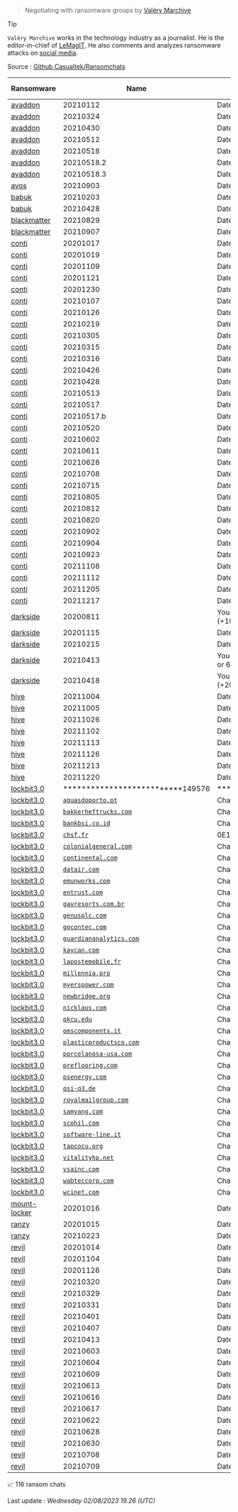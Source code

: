 
> Negotiating with ransomware groups by [Valéry Marchive](https://twitter.com/ValeryMarchive)

> [!TIP]
> `Valéry Marchive` works in the technology industry as a journalist. He is the editor-in-chief of [LeMagIT](https://www.lemagit.fr). He also comments and analyzes ransomware attacks on [social media](https://twitter.com/valerymarchive?lang=en).
> 
Source : [Github Casualtek/Ransomchats](https://github.com/Casualtek/Ransomchats/)
 
   
 
| Ransomware | Name | Desc. | # Msg | Chat | 
|---|---|---|---|---|
| [avaddon](group/avaddon)  | 20210112  | Date: 2021-01-12 | 25 | <a href="https://chat.ransomware.live/chat/avaddon/20210112.html" target=_blank> 💬 </a> | 
| [avaddon](group/avaddon)  | 20210324  | Date: 2021-03-24 | 73 | <a href="https://chat.ransomware.live/chat/avaddon/20210324.html" target=_blank> 💬 </a> | 
| [avaddon](group/avaddon)  | 20210430  | Date: 2021-04-30 | 103 | <a href="https://chat.ransomware.live/chat/avaddon/20210430.html" target=_blank> 💬 </a> | 
| [avaddon](group/avaddon)  | 20210512  | Date: 2021-05-12 | 35 | <a href="https://chat.ransomware.live/chat/avaddon/20210512.html" target=_blank> 💬 </a> | 
| [avaddon](group/avaddon)  | 20210518  | Date: 2021-05-18 | 17 | <a href="https://chat.ransomware.live/chat/avaddon/20210518.html" target=_blank> 💬 </a> | 
| [avaddon](group/avaddon)  | 20210518.2  | Date: 2021-05-18 | 24 | <a href="https://chat.ransomware.live/chat/avaddon/20210518_2.html" target=_blank> 💬 </a> | 
| [avaddon](group/avaddon)  | 20210518.3  | Date: 2021-05-18 | 103 | <a href="https://chat.ransomware.live/chat/avaddon/20210518_3.html" target=_blank> 💬 </a> | 
| [avos](group/avos)  | 20210903  | Date: 2021-09-03 | 86 | <a href="https://chat.ransomware.live/chat/avos/20210903.html" target=_blank> 💬 </a> | 
| [babuk](group/babuk)  | 20210203  | Date: 2021-02-03 | 106 | <a href="https://chat.ransomware.live/chat/babuk/20210203.html" target=_blank> 💬 </a> | 
| [babuk](group/babuk)  | 20210428  | Date: 2021-04-28 | 44 | <a href="https://chat.ransomware.live/chat/babuk/20210428.html" target=_blank> 💬 </a> | 
| [blackmatter](group/blackmatter)  | 20210829  | Date: 2021-08-29 | 44 | <a href="https://chat.ransomware.live/chat/blackmatter/20210829.html" target=_blank> 💬 </a> | 
| [blackmatter](group/blackmatter)  | 20210907  | Date: 2021-09-07 | 77 | <a href="https://chat.ransomware.live/chat/blackmatter/20210907.html" target=_blank> 💬 </a> | 
| [conti](group/conti)  | 20201017  | Date: 2020-10-17 | 78 | <a href="https://chat.ransomware.live/chat/conti/20201017.html" target=_blank> 💬 </a> | 
| [conti](group/conti)  | 20201019  | Date: 2020-10-19 | 9 | <a href="https://chat.ransomware.live/chat/conti/20201019.html" target=_blank> 💬 </a> | 
| [conti](group/conti)  | 20201109  | Date: 2020-11-09 | 255 | <a href="https://chat.ransomware.live/chat/conti/20201109.html" target=_blank> 💬 </a> | 
| [conti](group/conti)  | 20201121  | Date: 2020-11-21 | 6 | <a href="https://chat.ransomware.live/chat/conti/20201121.html" target=_blank> 💬 </a> | 
| [conti](group/conti)  | 20201230  | Date: 2020-12-30 | 146 | <a href="https://chat.ransomware.live/chat/conti/20201230.html" target=_blank> 💬 </a> | 
| [conti](group/conti)  | 20210107  | Date: 2021-01-07 | 139 | <a href="https://chat.ransomware.live/chat/conti/20210107.html" target=_blank> 💬 </a> | 
| [conti](group/conti)  | 20210126  | Date: 2021-01-26 | 9 | <a href="https://chat.ransomware.live/chat/conti/20210126.html" target=_blank> 💬 </a> | 
| [conti](group/conti)  | 20210219  | Date: 2021-02-19 | 12 | <a href="https://chat.ransomware.live/chat/conti/20210219.html" target=_blank> 💬 </a> | 
| [conti](group/conti)  | 20210305  | Date: 2021-03-05 | 45 | <a href="https://chat.ransomware.live/chat/conti/20210305.html" target=_blank> 💬 </a> | 
| [conti](group/conti)  | 20210315  | Date: 2021-03-15 | 49 | <a href="https://chat.ransomware.live/chat/conti/20210315.html" target=_blank> 💬 </a> | 
| [conti](group/conti)  | 20210316  | Date: 2021-03-16 | 63 | <a href="https://chat.ransomware.live/chat/conti/20210316.html" target=_blank> 💬 </a> | 
| [conti](group/conti)  | 20210426  | Date: 2021-04-26 | 12 | <a href="https://chat.ransomware.live/chat/conti/20210426.html" target=_blank> 💬 </a> | 
| [conti](group/conti)  | 20210428  | Date: 2021-04-28 | 13 | <a href="https://chat.ransomware.live/chat/conti/20210428.html" target=_blank> 💬 </a> | 
| [conti](group/conti)  | 20210513  | Date: 2021-05-13 | 78 | <a href="https://chat.ransomware.live/chat/conti/20210513.html" target=_blank> 💬 </a> | 
| [conti](group/conti)  | 20210517  | Date: 2021-05-17 | 56 | <a href="https://chat.ransomware.live/chat/conti/20210517.html" target=_blank> 💬 </a> | 
| [conti](group/conti)  | 20210517.b  | Date: 2021-05-17 | 69 | <a href="https://chat.ransomware.live/chat/conti/20210517_b.html" target=_blank> 💬 </a> | 
| [conti](group/conti)  | 20210520  | Date: 2021-05-20 | 101 | <a href="https://chat.ransomware.live/chat/conti/20210520.html" target=_blank> 💬 </a> | 
| [conti](group/conti)  | 20210602  | Date: 2021-06-02 | 81 | <a href="https://chat.ransomware.live/chat/conti/20210602.html" target=_blank> 💬 </a> | 
| [conti](group/conti)  | 20210611  | Date: 2021-06-11 | 48 | <a href="https://chat.ransomware.live/chat/conti/20210611.html" target=_blank> 💬 </a> | 
| [conti](group/conti)  | 20210628  | Date: 2021-06-28 | 34 | <a href="https://chat.ransomware.live/chat/conti/20210628.html" target=_blank> 💬 </a> | 
| [conti](group/conti)  | 20210708  | Date: 2021-07-08 | 25 | <a href="https://chat.ransomware.live/chat/conti/20210708.html" target=_blank> 💬 </a> | 
| [conti](group/conti)  | 20210715  | Date: 2021-07-15 | 10 | <a href="https://chat.ransomware.live/chat/conti/20210715.html" target=_blank> 💬 </a> | 
| [conti](group/conti)  | 20210805  | Date: 2021-08-05 | 47 | <a href="https://chat.ransomware.live/chat/conti/20210805.html" target=_blank> 💬 </a> | 
| [conti](group/conti)  | 20210812  | Date: 2021-08-12 | 46 | <a href="https://chat.ransomware.live/chat/conti/20210812.html" target=_blank> 💬 </a> | 
| [conti](group/conti)  | 20210820  | Date: 2021-08-20 | 50 | <a href="https://chat.ransomware.live/chat/conti/20210820.html" target=_blank> 💬 </a> | 
| [conti](group/conti)  | 20210902  | Date: 2021-09-02 | 43 | <a href="https://chat.ransomware.live/chat/conti/20210902.html" target=_blank> 💬 </a> | 
| [conti](group/conti)  | 20210904  | Date: 2021-09-04 | 17 | <a href="https://chat.ransomware.live/chat/conti/20210904.html" target=_blank> 💬 </a> | 
| [conti](group/conti)  | 20210923  | Date: 2021-09-23 | 14 | <a href="https://chat.ransomware.live/chat/conti/20210923.html" target=_blank> 💬 </a> | 
| [conti](group/conti)  | 20211108  | Date: 2021-11-08 | 32 | <a href="https://chat.ransomware.live/chat/conti/20211108.html" target=_blank> 💬 </a> | 
| [conti](group/conti)  | 20211112  | Date: 2021-11-12 | 32 | <a href="https://chat.ransomware.live/chat/conti/20211112.html" target=_blank> 💬 </a> | 
| [conti](group/conti)  | 20211205  | Date: 2021-12-05 | 63 | <a href="https://chat.ransomware.live/chat/conti/20211205.html" target=_blank> 💬 </a> | 
| [conti](group/conti)  | 20211217  | Date: 2021-12-17 | 27 | <a href="https://chat.ransomware.live/chat/conti/20211217.html" target=_blank> 💬 </a> | 
| [darkside](group/darkside)  | 20200811  | You need pay  $ 2,000,000 190.363 BTC (+10%) or 22537.751 XMR | 85 | <a href="https://chat.ransomware.live/chat/darkside/20200811.html" target=_blank> 💬 </a> | 
| [darkside](group/darkside)  | 20201115  | Date: 2020-11-15 | 243 | <a href="https://chat.ransomware.live/chat/darkside/20201115.html" target=_blank> 💬 </a> | 
| [darkside](group/darkside)  | 20210215  | Date: 2021-02-15 | 24 | <a href="https://chat.ransomware.live/chat/darkside/20210215.html" target=_blank> 💬 </a> | 
| [darkside](group/darkside)  | 20210413  | You must pay  $ 250000 5.51 BTC (+20%) or 603.89 XMR | 63 | <a href="https://chat.ransomware.live/chat/darkside/20210413.html" target=_blank> 💬 </a> | 
| [darkside](group/darkside)  | 20210418  | You must pay  $ 10000000 220.02 BTC (+20%) or 23879.46 XMR | 10 | <a href="https://chat.ransomware.live/chat/darkside/20210418.html" target=_blank> 💬 </a> | 
| [hive](group/hive)  | 20211004  | Date: 2021-10-04 | 70 | <a href="https://chat.ransomware.live/chat/hive/20211004.html" target=_blank> 💬 </a> | 
| [hive](group/hive)  | 20211005  | Date: 2021-10-05 | 19 | <a href="https://chat.ransomware.live/chat/hive/20211005.html" target=_blank> 💬 </a> | 
| [hive](group/hive)  | 20211026  | Date: 2021-10-26 | 46 | <a href="https://chat.ransomware.live/chat/hive/20211026.html" target=_blank> 💬 </a> | 
| [hive](group/hive)  | 20211102  | Date: 2021-11-02 | 58 | <a href="https://chat.ransomware.live/chat/hive/20211102.html" target=_blank> 💬 </a> | 
| [hive](group/hive)  | 20211113  | Date: 2021-11-13 | 136 | <a href="https://chat.ransomware.live/chat/hive/20211113.html" target=_blank> 💬 </a> | 
| [hive](group/hive)  | 20211126  | Date: 2021-11-26 | 4 | <a href="https://chat.ransomware.live/chat/hive/20211126.html" target=_blank> 💬 </a> | 
| [hive](group/hive)  | 20211213  | Date: 2021-12-13 | 15 | <a href="https://chat.ransomware.live/chat/hive/20211213.html" target=_blank> 💬 </a> | 
| [hive](group/hive)  | 20211220  | Date: 2021-12-20 | 24 | <a href="https://chat.ransomware.live/chat/hive/20211220.html" target=_blank> 💬 </a> | 
| [lockbit3.0](group/lockbit3)  | **************************149576  | **************************149576 | 17 | <a href="https://chat.ransomware.live/chat/lockbit3.0/**************************149576.html" target=_blank> 💬 </a> | 
| [lockbit3.0](group/lockbit3)  | [`aguasdoporto.pt`](https://www.aguasdoporto.pt)  | Chat: *************83E824 | 3 | <a href="https://chat.ransomware.live/chat/lockbit3.0/aguasdoporto_pt.html" target=_blank> 💬 </a> | 
| [lockbit3.0](group/lockbit3)  | [`bakkerheftrucks.com`](https://www.bakkerheftrucks.com)  | Chat: *************E06EBD | 27 | <a href="https://chat.ransomware.live/chat/lockbit3.0/bakkerheftrucks_com.html" target=_blank> 💬 </a> | 
| [lockbit3.0](group/lockbit3)  | [`bankbsi.co.id`](https://www.bankbsi.co.id)  | Chat: *************6B2E47 | 27 | <a href="https://chat.ransomware.live/chat/lockbit3.0/bankbsi_co_id.html" target=_blank> 💬 </a> | 
| [lockbit3.0](group/lockbit3)  | [`chsf.fr`](https://www.chsf.fr)  | 0E1263992076698458ABCB025007C6FF | 42 | <a href="https://chat.ransomware.live/chat/lockbit3.0/chsf_fr.html" target=_blank> 💬 </a> | 
| [lockbit3.0](group/lockbit3)  | [`colonialgeneral.com`](https://www.colonialgeneral.com)  | Chat: *************E3E6E9 | 25 | <a href="https://chat.ransomware.live/chat/lockbit3.0/colonialgeneral_com.html" target=_blank> 💬 </a> | 
| [lockbit3.0](group/lockbit3)  | [`continental.com`](https://www.continental.com)  | Chat: *************830677 | 37 | <a href="https://chat.ransomware.live/chat/lockbit3.0/continental_com.html" target=_blank> 💬 </a> | 
| [lockbit3.0](group/lockbit3)  | [`datair.com`](https://www.datair.com)  | Chat: *************138292 | 106 | <a href="https://chat.ransomware.live/chat/lockbit3.0/datair_com.html" target=_blank> 💬 </a> | 
| [lockbit3.0](group/lockbit3)  | [`emunworks.com`](https://www.emunworks.com)  | Chat: *************FD63B4 | 8 | <a href="https://chat.ransomware.live/chat/lockbit3.0/emunworks_com.html" target=_blank> 💬 </a> | 
| [lockbit3.0](group/lockbit3)  | [`entrust.com`](https://www.entrust.com)  | Chat: *************58E425 | 29 | <a href="https://chat.ransomware.live/chat/lockbit3.0/entrust_com.html" target=_blank> 💬 </a> | 
| [lockbit3.0](group/lockbit3)  | [`gavresorts.com.br`](https://www.gavresorts.com.br)  | Chat: *************5571ED | 6 | <a href="https://chat.ransomware.live/chat/lockbit3.0/gavresorts_com_br.html" target=_blank> 💬 </a> | 
| [lockbit3.0](group/lockbit3)  | [`genusplc.com`](https://www.genusplc.com)  | Chat: *************3FB886 | 34 | <a href="https://chat.ransomware.live/chat/lockbit3.0/genusplc_com.html" target=_blank> 💬 </a> | 
| [lockbit3.0](group/lockbit3)  | [`gocontec.com`](https://www.gocontec.com)  | Chat: *************D530E1 | 52 | <a href="https://chat.ransomware.live/chat/lockbit3.0/gocontec_com.html" target=_blank> 💬 </a> | 
| [lockbit3.0](group/lockbit3)  | [`guardiananalytics.com`](https://www.guardiananalytics.com)  | Chat: *************E1F5B5 | 27 | <a href="https://chat.ransomware.live/chat/lockbit3.0/guardiananalytics_com.html" target=_blank> 💬 </a> | 
| [lockbit3.0](group/lockbit3)  | [`kaycan.com`](https://www.kaycan.com)  | Chat: *************7E0E3E | 94 | <a href="https://chat.ransomware.live/chat/lockbit3.0/kaycan_com.html" target=_blank> 💬 </a> | 
| [lockbit3.0](group/lockbit3)  | [`lapostemobile.fr`](https://www.lapostemobile.fr)  | Chat: *************DD3ED9 | 93 | <a href="https://chat.ransomware.live/chat/lockbit3.0/lapostemobile_fr.html" target=_blank> 💬 </a> | 
| [lockbit3.0](group/lockbit3)  | [`millennia.pro`](https://www.millennia.pro)  | Chat: *************83E679 | 43 | <a href="https://chat.ransomware.live/chat/lockbit3.0/millennia_pro.html" target=_blank> 💬 </a> | 
| [lockbit3.0](group/lockbit3)  | [`myerspower.com`](https://www.myerspower.com)  | Chat: *************C28148 | 99 | <a href="https://chat.ransomware.live/chat/lockbit3.0/myerspower_com.html" target=_blank> 💬 </a> | 
| [lockbit3.0](group/lockbit3)  | [`newbridge.org`](https://www.newbridge.org)  | Chat: *************FFFFFF | 70 | <a href="https://chat.ransomware.live/chat/lockbit3.0/newbridge_org.html" target=_blank> 💬 </a> | 
| [lockbit3.0](group/lockbit3)  | [`nicklaus.com`](https://www.nicklaus.com)  | Chat: *************EDEF83 | 43 | <a href="https://chat.ransomware.live/chat/lockbit3.0/nicklaus_com.html" target=_blank> 💬 </a> | 
| [lockbit3.0](group/lockbit3)  | [`okcu.edu`](https://www.okcu.edu)  | Chat: *************48F187 | 56 | <a href="https://chat.ransomware.live/chat/lockbit3.0/okcu_edu.html" target=_blank> 💬 </a> | 
| [lockbit3.0](group/lockbit3)  | [`omscomponents.it`](https://www.omscomponents.it)  | Chat: *************6061AC | 66 | <a href="https://chat.ransomware.live/chat/lockbit3.0/omscomponents_it.html" target=_blank> 💬 </a> | 
| [lockbit3.0](group/lockbit3)  | [`plasticproductsco.com`](https://www.plasticproductsco.com)  | Chat: *************8FD3F5 | 28 | <a href="https://chat.ransomware.live/chat/lockbit3.0/plasticproductsco_com.html" target=_blank> 💬 </a> | 
| [lockbit3.0](group/lockbit3)  | [`porcelanosa-usa.com`](https://www.porcelanosa-usa.com)  | Chat: *************A3A3A4 | 8 | <a href="https://chat.ransomware.live/chat/lockbit3.0/porcelanosa-usa_com.html" target=_blank> 💬 </a> | 
| [lockbit3.0](group/lockbit3)  | [`preflooring.com`](https://www.preflooring.com)  | Chat: *************645926 | 17 | <a href="https://chat.ransomware.live/chat/lockbit3.0/preflooring_com.html" target=_blank> 💬 </a> | 
| [lockbit3.0](group/lockbit3)  | [`psenergy.com`](https://www.psenergy.com)  | Chat: *************1E97B3 | 25 | <a href="https://chat.ransomware.live/chat/lockbit3.0/psenergy_com.html" target=_blank> 💬 </a> | 
| [lockbit3.0](group/lockbit3)  | [`qsi-q3.de`](https://www.qsi-q3.de)  | Chat: *************D81BF2 | 20 | <a href="https://chat.ransomware.live/chat/lockbit3.0/qsi-q3_de.html" target=_blank> 💬 </a> | 
| [lockbit3.0](group/lockbit3)  | [`royalmailgroup.com`](https://www.royalmailgroup.com)  | Chat: *************E3E68C | 103 | <a href="https://chat.ransomware.live/chat/lockbit3.0/royalmailgroup_com.html" target=_blank> 💬 </a> | 
| [lockbit3.0](group/lockbit3)  | [`samyang.com`](https://www.samyang.com)  | Chat: *************21837D | 237 | <a href="https://chat.ransomware.live/chat/lockbit3.0/samyang_com.html" target=_blank> 💬 </a> | 
| [lockbit3.0](group/lockbit3)  | [`scohil.com`](https://www.scohil.com)  | Chat: *************C0C807 | 29 | <a href="https://chat.ransomware.live/chat/lockbit3.0/scohil_com.html" target=_blank> 💬 </a> | 
| [lockbit3.0](group/lockbit3)  | [`software-line.it`](https://www.software-line.it)  | Chat: *************4E978C | 30 | <a href="https://chat.ransomware.live/chat/lockbit3.0/software-line_it.html" target=_blank> 💬 </a> | 
| [lockbit3.0](group/lockbit3)  | [`tapcocu.org`](https://www.tapcocu.org)  | Chat: *************888989 | 215 | <a href="https://chat.ransomware.live/chat/lockbit3.0/tapcocu_org.html" target=_blank> 💬 </a> | 
| [lockbit3.0](group/lockbit3)  | [`vitalityhp.net`](https://www.vitalityhp.net)  | Chat: *************DFC2C5 | 73 | <a href="https://chat.ransomware.live/chat/lockbit3.0/vitalityhp_net.html" target=_blank> 💬 </a> | 
| [lockbit3.0](group/lockbit3)  | [`vsainc.com`](https://www.vsainc.com)  | Chat: *************CED340 | 21 | <a href="https://chat.ransomware.live/chat/lockbit3.0/vsainc_com.html" target=_blank> 💬 </a> | 
| [lockbit3.0](group/lockbit3)  | [`wabteccorp.com`](https://www.wabteccorp.com)  | Chat: *************89AFE8 | 39 | <a href="https://chat.ransomware.live/chat/lockbit3.0/wabteccorp_com.html" target=_blank> 💬 </a> | 
| [lockbit3.0](group/lockbit3)  | [`wcinet.com`](https://www.wcinet.com)  | Chat: *************7240FE | 34 | <a href="https://chat.ransomware.live/chat/lockbit3.0/wcinet_com.html" target=_blank> 💬 </a> | 
| [mount-locker](group/mount-locker)  | 20201016  | Date: 2020-10-16 | 60 | <a href="https://chat.ransomware.live/chat/mount-locker/20201016.html" target=_blank> 💬 </a> | 
| [ranzy](group/ranzy)  | 20201015  | Date: 2020-10-15 | 36 | <a href="https://chat.ransomware.live/chat/ranzy/20201015.html" target=_blank> 💬 </a> | 
| [ranzy](group/ranzy)  | 20210223  | Date: 2021-02-23 | 20 | <a href="https://chat.ransomware.live/chat/ranzy/20210223.html" target=_blank> 💬 </a> | 
| [revil](group/revil)  | 20201014  | Date: 2020-10-14 | 72 | <a href="https://chat.ransomware.live/chat/revil/20201014.html" target=_blank> 💬 </a> | 
| [revil](group/revil)  | 20201104  | Date: 2020-11-04 | 63 | <a href="https://chat.ransomware.live/chat/revil/20201104.html" target=_blank> 💬 </a> | 
| [revil](group/revil)  | 20201126  | Date: 2020-11-26 | 79 | <a href="https://chat.ransomware.live/chat/revil/20201126.html" target=_blank> 💬 </a> | 
| [revil](group/revil)  | 20210320  | Date: 2021-03-20 | 13 | <a href="https://chat.ransomware.live/chat/revil/20210320.html" target=_blank> 💬 </a> | 
| [revil](group/revil)  | 20210329  | Date: 2021-03-29 | 43 | <a href="https://chat.ransomware.live/chat/revil/20210329.html" target=_blank> 💬 </a> | 
| [revil](group/revil)  | 20210331  | Date: 2021-03-31 | 23 | <a href="https://chat.ransomware.live/chat/revil/20210331.html" target=_blank> 💬 </a> | 
| [revil](group/revil)  | 20210401  | Date: 2021-04-01 | 78 | <a href="https://chat.ransomware.live/chat/revil/20210401.html" target=_blank> 💬 </a> | 
| [revil](group/revil)  | 20210407  | Date: 2021-04-07 | 15 | <a href="https://chat.ransomware.live/chat/revil/20210407.html" target=_blank> 💬 </a> | 
| [revil](group/revil)  | 20210413  | Date: 2021-04-13 | 156 | <a href="https://chat.ransomware.live/chat/revil/20210413.html" target=_blank> 💬 </a> | 
| [revil](group/revil)  | 20210603  | Date: 2021-06-03 | 63 | <a href="https://chat.ransomware.live/chat/revil/20210603.html" target=_blank> 💬 </a> | 
| [revil](group/revil)  | 20210604  | Date: 2021-06-04 | 10 | <a href="https://chat.ransomware.live/chat/revil/20210604.html" target=_blank> 💬 </a> | 
| [revil](group/revil)  | 20210609  | Date: 2021-06-09 | 58 | <a href="https://chat.ransomware.live/chat/revil/20210609.html" target=_blank> 💬 </a> | 
| [revil](group/revil)  | 20210613  | Date: 2021-06-13 | 132 | <a href="https://chat.ransomware.live/chat/revil/20210613.html" target=_blank> 💬 </a> | 
| [revil](group/revil)  | 20210616  | Date: 2021-06-16 | 31 | <a href="https://chat.ransomware.live/chat/revil/20210616.html" target=_blank> 💬 </a> | 
| [revil](group/revil)  | 20210617  | Date: 2021-06-17 | 67 | <a href="https://chat.ransomware.live/chat/revil/20210617.html" target=_blank> 💬 </a> | 
| [revil](group/revil)  | 20210622  | Date: 2021-06-22 | 52 | <a href="https://chat.ransomware.live/chat/revil/20210622.html" target=_blank> 💬 </a> | 
| [revil](group/revil)  | 20210628  | Date: 2021-06-28 | 39 | <a href="https://chat.ransomware.live/chat/revil/20210628.html" target=_blank> 💬 </a> | 
| [revil](group/revil)  | 20210630  | Date: 2021-06-30 | 42 | <a href="https://chat.ransomware.live/chat/revil/20210630.html" target=_blank> 💬 </a> | 
| [revil](group/revil)  | 20210708  | Date: 2021-07-09 | 28 | <a href="https://chat.ransomware.live/chat/revil/20210708.html" target=_blank> 💬 </a> | 
| [revil](group/revil)  | 20210709  | Date: 2021-07-09 | 1 | <a href="https://chat.ransomware.live/chat/revil/20210709.html" target=_blank> 💬 </a> | 

📈 116 ransom chats
 
Last update : _Wednesday 02/08/2023 19.26 (UTC)_
